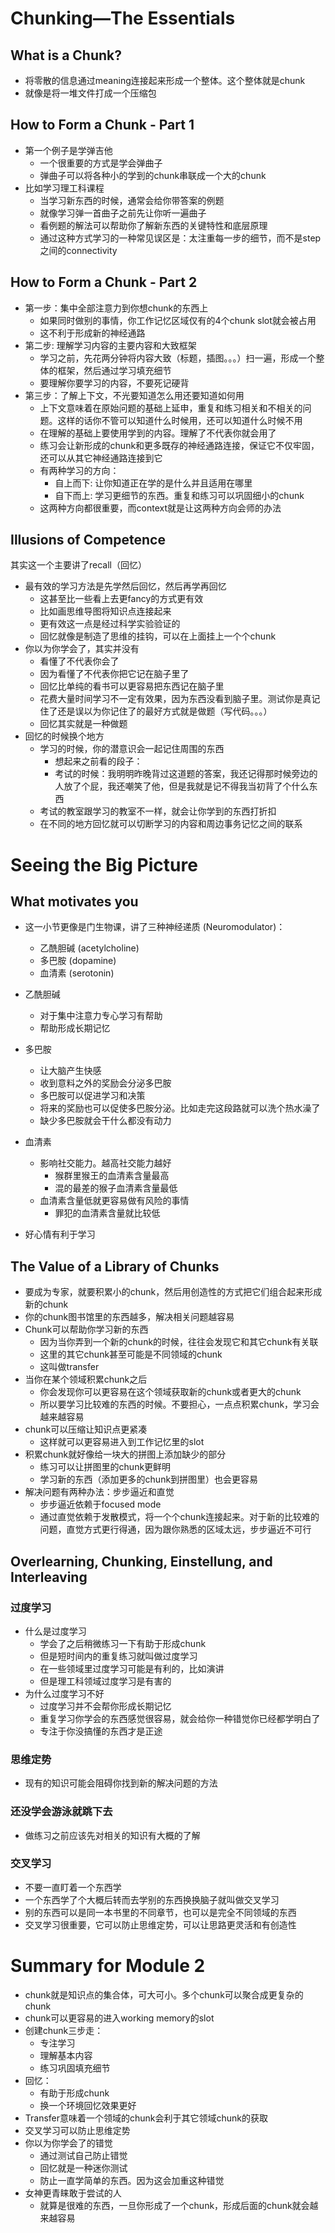 # Chunking—The Essentials

## What is a Chunk?

- 将零散的信息通过meaning连接起来形成一个整体。这个整体就是chunk
- 就像是将一堆文件打成一个压缩包

## How to Form a Chunk - Part 1

- 第一个例子是学弹吉他
  - 一个很重要的方式是学会弹曲子
  - 弹曲子可以将各种小的学到的chunk串联成一个大的chunk
- 比如学习理工科课程
  - 当学习新东西的时候，通常会给你带答案的例题
  - 就像学习弹一首曲子之前先让你听一遍曲子
  - 看例题的解法可以帮助你了解新东西的关键特性和底层原理
  - 通过这种方式学习的一种常见误区是：太注重每一步的细节，而不是step之间的connectivity

## How to Form a Chunk - Part 2

- 第一步：集中全部注意力到你想chunk的东西上
  - 如果同时做别的事情，你工作记忆区域仅有的4个chunk slot就会被占用
  - 这不利于形成新的神经通路
- 第二步: 理解学习内容的主要内容和大致框架
  - 学习之前，先花两分钟将内容大致（标题，插图。。。）扫一遍，形成一个整体的框架，然后通过学习填充细节
  - 要理解你要学习的内容，不要死记硬背
- 第三步：了解上下文，不光要知道怎么用还要知道如何用
  - 上下文意味着在原始问题的基础上延申，重复和练习相关和不相关的问题。这样的话你不管可以知道什么时候用，还可以知道什么时候不用
  - 在理解的基础上要使用学到的内容。理解了不代表你就会用了
  - 练习会让新形成的chunk和更多既存的神经通路连接，保证它不仅牢固，还可以从其它神经通路连接到它
  - 有两种学习的方向：
    - 自上而下: 让你知道正在学的是什么并且适用在哪里
    - 自下而上: 学习更细节的东西。重复和练习可以巩固细小的chunk
  - 这两种方向都很重要，而context就是让这两种方向会师的办法

## Illusions of Competence

其实这一个主要讲了recall（回忆）

- 最有效的学习方法是先学然后回忆，然后再学再回忆
  - 这甚至比一些看上去更fancy的方式更有效
  - 比如画思维导图将知识点连接起来
  - 更有效这一点是经过科学实验验证的
  - 回忆就像是制造了思维的挂钩，可以在上面挂上一个个chunk
- 你以为你学会了，其实并没有
  - 看懂了不代表你会了
  - 因为看懂了不代表你把它记在脑子里了
  - 回忆比单纯的看书可以更容易把东西记在脑子里
  - 花费大量时间学习不一定有效果，因为东西没看到脑子里。测试你是真记住了还是误以为你记住了的最好方式就是做题（写代码。。。）
  - 回忆其实就是一种做题
- 回忆的时候换个地方
  - 学习的时候，你的潜意识会一起记住周围的东西
    - 想起来之前看的段子：
    - 考试的时候：我明明昨晚背过这道题的答案，我还记得那时候旁边的人放了个屁，我还嘲笑了他，但是我就是记不得我当初背了个什么东西
  - 考试的教室跟学习的教室不一样，就会让你学到的东西打折扣
  - 在不同的地方回忆就可以切断学习的内容和周边事务记忆之间的联系

# Seeing the Big Picture

## What motivates you

- 这一小节更像是门生物课，讲了三种神经递质 (Neuromodulator)：
  - 乙酰胆碱 (acetylcholine)
  - 多巴胺 (dopamine)
  - 血清素 (serotonin)
- 乙酰胆碱
  - 对于集中注意力专心学习有帮助
  - 帮助形成长期记忆

- 多巴胺
  - 让大脑产生快感
  - 收到意料之外的奖励会分泌多巴胺
  - 多巴胺可以促进学习和决策
  - 将来的奖励也可以促使多巴胺分泌。比如走完这段路就可以洗个热水澡了
  - 缺少多巴胺就会干什么都没有动力
- 血清素
  - 影响社交能力。越高社交能力越好
    - 猴群里猴王的血清素含量最高
    - 混的最差的猴子血清素含量最低
  - 血清素含量低就更容易做有风险的事情
    - 罪犯的血清素含量就比较低
- 好心情有利于学习

## The Value of a Library of Chunks

- 要成为专家，就要积累小的chunk，然后用创造性的方式把它们组合起来形成新的chunk
- 你的chunk图书馆里的东西越多，解决相关问题越容易
- Chunk可以帮助你学习新的东西
  - 因为当你弄到一个新的chunk的时候，往往会发现它和其它chunk有关联
  - 这里的其它chunk甚至可能是不同领域的chunk
  - 这叫做transfer
- 当你在某个领域积累chunk之后
  - 你会发现你可以更容易在这个领域获取新的chunk或者更大的chunk
  - 所以要学习比较难的东西的时候。不要担心，一点点积累chunk，学习会越来越容易
- chunk可以压缩让知识点更紧凑
  - 这样就可以更容易进入到工作记忆里的slot
- 积累chunk就好像给一块大的拼图上添加缺少的部分
  - 练习可以让拼图里的chunk更鲜明
  - 学习新的东西（添加更多的chunk到拼图里）也会更容易
- 解决问题有两种办法：步步逼近和直觉
  - 步步逼近依赖于focused mode
  - 通过直觉依赖于发散模式，将一个个chunk连接起来。对于新的比较难的问题，直觉方式更行得通，因为跟你熟悉的区域太远，步步逼近不可行

## Overlearning, Chunking, Einstellung, and Interleaving

### 过度学习

- 什么是过度学习
  - 学会了之后稍微练习一下有助于形成chunk
  - 但是短时间内的重复练习就叫做过度学习
  - 在一些领域里过度学习可能是有利的，比如演讲
  - 但是理工科领域过度学习是有害的
- 为什么过度学习不好
  - 过度学习并不会帮你形成长期记忆
  - 重复学习你学会的东西感觉很容易，就会给你一种错觉你已经都学明白了
  - 专注于你没搞懂的东西才是正途

### 思维定势

- 现有的知识可能会阻碍你找到新的解决问题的方法

### 还没学会游泳就跳下去

- 做练习之前应该先对相关的知识有大概的了解

### 交叉学习

- 不要一直盯着一个东西学
- 一个东西学了个大概后转而去学别的东西换换脑子就叫做交叉学习
- 别的东西可以是同一本书里的不同章节，也可以是完全不同领域的东西
- 交叉学习很重要，它可以防止思维定势，可以让思路更灵活和有创造性

# Summary for Module 2

- chunk就是知识点的集合体，可大可小。多个chunk可以聚合成更复杂的chunk
- chunk可以更容易的进入working memory的slot
- 创建chunk三步走：
  - 专注学习
  - 理解基本内容
  - 练习巩固填充细节
- 回忆：
  - 有助于形成chunk
  - 换一个环境回忆效果更好
- Transfer意味着一个领域的chunk会利于其它领域chunk的获取
- 交叉学习可以防止思维定势
- 你以为你学会了的错觉
  - 通过测试自己防止错觉
  - 回忆就是一种迷你测试
  - 防止一直学简单的东西。因为这会加重这种错觉
- 女神更青睐敢于尝试的人
  - 就算是很难的东西，一旦你形成了一个chunk，形成后面的chunk就会越来越容易